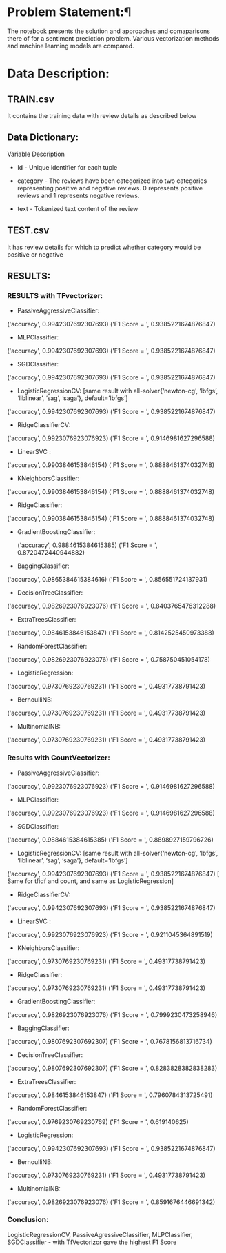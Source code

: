 # Problem Statement:¶
The notebook presents the solution and approaches and comaparisons there of for a sentiment prediction problem. Various vectorization methods and machine learning models are compared.

# Data Description:
## TRAIN.csv
It contains the training data with review details as described below

## Data Dictionary:
Variable Description

* Id - Unique identifier for each tuple

* category - The reviews have been categorized into two categories representing positive and negative reviews. 0 represents positive reviews and 1 represents negative reviews.

* text - Tokenized text content of the review

## TEST.csv
It has review details for which to predict whether category would be positive or negative

## RESULTS:

### RESULTS with TFvectorizer:

* PassiveAggressiveClassifier:

 ('accuracy', 0.9942307692307693)
  ('F1 Score = ', 0.9385221674876847)

* MLPClassifier:

 ('accuracy', 0.9942307692307693)
 ('F1 Score = ', 0.9385221674876847)

* SGDClassifier:

 ('accuracy', 0.9942307692307693)
 ('F1 Score = ', 0.9385221674876847)  

* LogisticRegressionCV:               [same result with all-solver{‘newton-cg’, ‘lbfgs’, ‘liblinear’, ‘sag’, ‘saga’}, default=’lbfgs’]

 ('accuracy', 0.9942307692307693)
 ('F1 Score = ', 0.9385221674876847)

* RidgeClassifierCV:

 ('accuracy', 0.9923076923076923)
 ('F1 Score = ', 0.9146981627296588)

* LinearSVC :

 ('accuracy', 0.9903846153846154)
 ('F1 Score = ', 0.8888461374032748)

* KNeighborsClassifier:

 ('accuracy', 0.9903846153846154)
 ('F1 Score = ', 0.8888461374032748)

* RidgeClassifier:

 ('accuracy', 0.9903846153846154)
 ('F1 Score = ', 0.8888461374032748)

* GradientBoostingClassifier:

  ('accuracy', 0.9884615384615385)
  ('F1 Score = ', 0.8720472440944882)

* BaggingClassifier:

 ('accuracy', 0.9865384615384616)
 ('F1 Score = ', 0.856551724137931)

* DecisionTreeClassifier:

 ('accuracy', 0.9826923076923076)
 ('F1 Score = ', 0.8403765476312288)

* ExtraTreesClassifier:

 ('accuracy', 0.9846153846153847)
 ('F1 Score = ', 0.8142525450973388)

* RandomForestClassifier:

 ('accuracy', 0.9826923076923076)
 ('F1 Score = ', 0.758750451054178)

* LogisticRegression:

 ('accuracy', 0.9730769230769231)
 ('F1 Score = ', 0.49317738791423)

* BernoulliNB:

 ('accuracy', 0.9730769230769231)
 ('F1 Score = ', 0.49317738791423)

* MultinomialNB:

 ('accuracy', 0.9730769230769231)
 ('F1 Score = ', 0.49317738791423)


### Results with CountVectorizer:

* PassiveAggressiveClassifier:

 ('accuracy', 0.9923076923076923)
 ('F1 Score = ', 0.9146981627296588)

* MLPClassifier:

 ('accuracy', 0.9923076923076923)
 ('F1 Score = ', 0.9146981627296588)

* SGDClassifier:

 ('accuracy', 0.9884615384615385)
 ('F1 Score = ', 0.8898927159796726)
 

* LogisticRegressionCV:               [same result with all-solver{‘newton-cg’, ‘lbfgs’, ‘liblinear’, ‘sag’, ‘saga’}, default=’lbfgs’]

('accuracy', 0.9942307692307693)
('F1 Score = ', 0.9385221674876847) [ Same for tfidf and count, and same as LogisticRegression]

* RidgeClassifierCV:

 ('accuracy', 0.9942307692307693)
 ('F1 Score = ', 0.9385221674876847)

* LinearSVC :

 ('accuracy', 0.9923076923076923)
 ('F1 Score = ', 0.9211045364891519)

* KNeighborsClassifier:

 ('accuracy', 0.9730769230769231)
 ('F1 Score = ', 0.49317738791423)

* RidgeClassifier:

 ('accuracy', 0.9730769230769231)
 ('F1 Score = ', 0.49317738791423)

* GradientBoostingClassifier:

 ('accuracy', 0.9826923076923076)
 ('F1 Score = ', 0.7999230473258946)

* BaggingClassifier:

 ('accuracy', 0.9807692307692307)
 ('F1 Score = ', 0.7678156813716734)

* DecisionTreeClassifier:

('accuracy', 0.9807692307692307)
('F1 Score = ', 0.8283828382838283)

* ExtraTreesClassifier:

 ('accuracy', 0.9846153846153847)
 ('F1 Score = ', 0.7960784313725491)

* RandomForestClassifier:

 ('accuracy', 0.9769230769230769)
 ('F1 Score = ', 0.619140625)

* LogisticRegression:                     

 ('accuracy', 0.9942307692307693)
 ('F1 Score = ', 0.9385221674876847)

* BernoulliNB:

 ('accuracy', 0.9730769230769231)
 ('F1 Score = ', 0.49317738791423)

* MultinomialNB:

 ('accuracy', 0.9826923076923076)
 ('F1 Score = ', 0.8591676446691342)    

### Conclusion:
LogisticRegressionCV, PassiveAgressiveClassifier, MLPClassifier, SGDClassifier - with TfVectorizor gave the highest F1 Score
